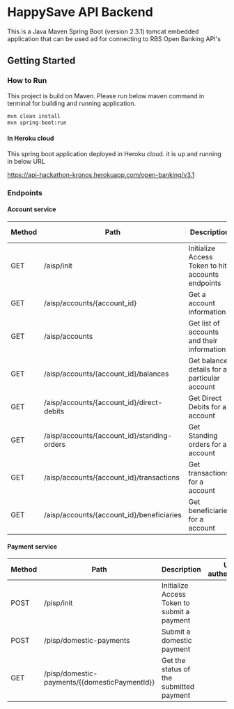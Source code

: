 # HappySave API Backend
This is a  Java Maven Spring Boot (version 2.3.1) tomcat embedded application that can be used ad for connecting to RBS Open Banking API's

## Getting Started

### How to Run 
This project is build on Maven.
Please run below maven command in terminal for building and running application.
```bash
mvn clean install
mvn spring-boot:run
```
#### In Heroku cloud
This spring boot application deployed in Heroku cloud. it is up and running in below URL

https://api-hackathon-kronos.herokuapp.com/open-banking/v3.1

 
### Endpoints
#### Account service

Method	| Path	| Description	| User authenticated	| Available from UI
------------- | ------------------------- | ------------- |:-------------:|:----------------:|
GET	| /aisp/init	    | Initialize Access Token to hit accounts endpoints	|  | 	
GET	| /aisp/accounts/{account_id}	| Get a account information	| * | *
GET	| /aisp/accounts	| Get list of accounts and their information	|  * | 	×
GET	| /aisp/accounts/{account_id}/balances	| Get balance details for a particular account	| × | ×
GET	| /aisp/accounts/{account_id}/direct-debits	| Get Direct Debits for a account|  * | ×
GET	| /aisp/accounts/{account_id}/standing-orders	| Get Standing orders for a account|  * | ×
GET	| /aisp/accounts/{account_id}/transactions	| Get transactions for a account|  * | ×
GET	| /aisp/accounts/{account_id}/beneficiaries | Get beneficiaries for a account|  * | ×

#### Payment service

Method	| Path	| Description	| User authenticated	| Available from UI
------------- | ------------------------- | ------------- |:-------------:|:----------------:|
POST	| /pisp/init	    | Initialize Access Token to submit a payment	|  | 	
POST	| /pisp/domestic-payments	| Submit a domestic payment	| * | *
GET	| /pisp/domestic-payments/{{domesticPaymentId}}	| Get the status of the submitted payment	|  * | 	×

